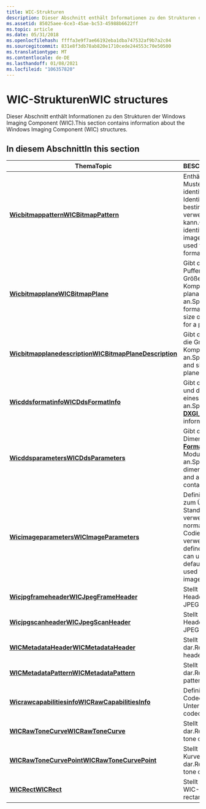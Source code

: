```yaml
---
title: WIC-Strukturen
description: Dieser Abschnitt enthält Informationen zu den Strukturen der Windows Imaging Component (WIC).
ms.assetid: 85025aee-6ce3-45ae-bc53-45988b6622ff
ms.topic: article
ms.date: 05/31/2018
ms.openlocfilehash: ffffa3e9f7ae66192eba1dba747532af9b7a2c04
ms.sourcegitcommit: 831e8f3db78ab820e1710cede244553c70e50500
ms.translationtype: MT
ms.contentlocale: de-DE
ms.lasthandoff: 01/08/2021
ms.locfileid: "106357820"
---
```

# <a name="wic-structures"></a><span data-ttu-id="9cd29-103">WIC-Strukturen</span><span class="sxs-lookup"><span data-stu-id="9cd29-103">WIC structures</span></span>

<span data-ttu-id="9cd29-104">Dieser Abschnitt enthält Informationen zu den Strukturen der Windows Imaging Component (WIC).</span><span class="sxs-lookup"><span data-stu-id="9cd29-104">This section contains information about the Windows Imaging Component (WIC) structures.</span></span>

## <a name="in-this-section"></a><span data-ttu-id="9cd29-105">In diesem Abschnitt</span><span class="sxs-lookup"><span data-stu-id="9cd29-105">In this section</span></span>



| <span data-ttu-id="9cd29-106">Thema</span><span class="sxs-lookup"><span data-stu-id="9cd29-106">Topic</span></span>                                                                          | <span data-ttu-id="9cd29-107">BESCHREIBUNG</span><span class="sxs-lookup"><span data-stu-id="9cd29-107">Description</span></span>                                                                                                                   |
|--------------------------------------------------------------------------------|-------------------------------------------------------------------------------------------------------------------------------|
| [<span data-ttu-id="9cd29-108">**Wicbitmappattern**</span><span class="sxs-lookup"><span data-stu-id="9cd29-108">**WICBitmapPattern**</span></span>](/windows/desktop/api/Wincodec/ns-wincodec-wicbitmappattern)<br/>             | <span data-ttu-id="9cd29-109">Enthält Elemente, die ein Muster in einer Bilddatei identifizieren, das zum Identifizieren eines bestimmten Formats verwendet werden kann.</span><span class="sxs-lookup"><span data-stu-id="9cd29-109">Contains members that identify a pattern within an image file which can be used to identify a particular format.</span></span><br/>   |
| [<span data-ttu-id="9cd29-110">**Wicbitmapplane**</span><span class="sxs-lookup"><span data-stu-id="9cd29-110">**WICBitmapPlane**</span></span>](/windows/desktop/api/Wincodec/ns-wincodec-wicbitmapplane)<br/>                            | <span data-ttu-id="9cd29-111">Gibt das Pixel Format, den Puffer, den Schritt und die Größe einer Komponentenebene für ein planare-Pixel Format an.</span><span class="sxs-lookup"><span data-stu-id="9cd29-111">Specifies the pixel format, buffer, stride and size of a component plane for a planar pixel format.</span></span><br/>                |
| [<span data-ttu-id="9cd29-112">**Wicbitmapplanedescription**</span><span class="sxs-lookup"><span data-stu-id="9cd29-112">**WICBitmapPlaneDescription**</span></span>](/windows/desktop/api/Wincodec/ns-wincodec-wicbitmapplanedescription)<br/>      | <span data-ttu-id="9cd29-113">Gibt das Pixel Format und die Größe einer Komponentenebene an.</span><span class="sxs-lookup"><span data-stu-id="9cd29-113">Specifies the pixel format and size of a component plane.</span></span><br/>                                                          |
| [<span data-ttu-id="9cd29-114">**Wicddsformatinfo**</span><span class="sxs-lookup"><span data-stu-id="9cd29-114">**WICDdsFormatInfo**</span></span>](/windows/desktop/api/Wincodec/ns-wincodec-wicddsformatinfo)<br/>                        | <span data-ttu-id="9cd29-115">Gibt das [**DXGI- \_ Format**](/windows/desktop/api/dxgiformat/ne-dxgiformat-dxgi_format) und die Block Informationen eines DDS-Formats an.</span><span class="sxs-lookup"><span data-stu-id="9cd29-115">Specifies the [**DXGI\_FORMAT**](/windows/desktop/api/dxgiformat/ne-dxgiformat-dxgi_format) and block information of a DDS format.</span></span><br/>                  |
| [<span data-ttu-id="9cd29-116">**Wicddsparameters**</span><span class="sxs-lookup"><span data-stu-id="9cd29-116">**WICDdsParameters**</span></span>](/windows/desktop/api/Wincodec/ns-wincodec-wicddsparameters)<br/>                        | <span data-ttu-id="9cd29-117">Gibt die DDS-Image Dimension, das [**DXGI- \_ Format**](/windows/desktop/api/dxgiformat/ne-dxgiformat-dxgi_format) und den Alpha-Modus enthaltener Daten an.</span><span class="sxs-lookup"><span data-stu-id="9cd29-117">Specifies the DDS image dimension, [**DXGI\_FORMAT**](/windows/desktop/api/dxgiformat/ne-dxgiformat-dxgi_format) and alpha mode of contained data.</span></span><br/>  |
| [<span data-ttu-id="9cd29-118">**Wicimageparameters**</span><span class="sxs-lookup"><span data-stu-id="9cd29-118">**WICImageParameters**</span></span>](/windows/desktop/api/Wincodec/ns-wincodec-wicimageparameters)<br/>                    | <span data-ttu-id="9cd29-119">Definiert Parameter, die Sie zum Überschreiben der Standardparameter verwenden können, die normalerweise beim Codieren eines Bilds verwendet werden.</span><span class="sxs-lookup"><span data-stu-id="9cd29-119">This defines parameters that you can use to override the default parameters normally used when encoding an image.</span></span> <br/> |
| [<span data-ttu-id="9cd29-120">**Wicjpgframeheader**</span><span class="sxs-lookup"><span data-stu-id="9cd29-120">**WICJpegFrameHeader**</span></span>](/windows/desktop/api/wincodec/ns-wincodec-wicjpegframeheader)<br/>                    | <span data-ttu-id="9cd29-121">Stellt einen JPEG-Frame Header dar.</span><span class="sxs-lookup"><span data-stu-id="9cd29-121">Represents a JPEG frame header.</span></span><br/>                                                                                    |
| [<span data-ttu-id="9cd29-122">**Wicjpgscanheader**</span><span class="sxs-lookup"><span data-stu-id="9cd29-122">**WICJpegScanHeader**</span></span>](/windows/desktop/api/wincodec/ns-wincodec-wicjpegscanheader)<br/>                      | <span data-ttu-id="9cd29-123">Stellt einen JPEG-Frame Header dar.</span><span class="sxs-lookup"><span data-stu-id="9cd29-123">Represents a JPEG frame header.</span></span><br/>                                                                                    |
| [<span data-ttu-id="9cd29-124">**WICMetadataHeader**</span><span class="sxs-lookup"><span data-stu-id="9cd29-124">**WICMetadataHeader**</span></span>](/windows/desktop/api/Wincodecsdk/ns-wincodecsdk-wicmetadataheader)<br/>           | <span data-ttu-id="9cd29-125">Stellt den Metadatenheader dar.</span><span class="sxs-lookup"><span data-stu-id="9cd29-125">Represents metadata header.</span></span><br/>                                                                                        |
| [<span data-ttu-id="9cd29-126">**WICMetadataPattern**</span><span class="sxs-lookup"><span data-stu-id="9cd29-126">**WICMetadataPattern**</span></span>](/windows/desktop/api/Wincodecsdk/ns-wincodecsdk-wicmetadatapattern)<br/>         | <span data-ttu-id="9cd29-127">Stellt ein metadatenmuster dar.</span><span class="sxs-lookup"><span data-stu-id="9cd29-127">Represents a metadata pattern.</span></span><br/>                                                                                     |
| [<span data-ttu-id="9cd29-128">**Wicrawcapabilitiesinfo**</span><span class="sxs-lookup"><span data-stu-id="9cd29-128">**WICRawCapabilitiesInfo**</span></span>](/windows/desktop/api/Wincodec/ns-wincodec-wicrawcapabilitiesinfo)<br/> | <span data-ttu-id="9cd29-129">Definiert unformatierte Codec-Unterschriften.</span><span class="sxs-lookup"><span data-stu-id="9cd29-129">Defines raw codec capabilites.</span></span><br/>                                                                                     |
| [<span data-ttu-id="9cd29-130">**WICRawToneCurve**</span><span class="sxs-lookup"><span data-stu-id="9cd29-130">**WICRawToneCurve**</span></span>](/windows/desktop/api/Wincodec/ns-wincodec-wicrawtonecurve)<br/>               | <span data-ttu-id="9cd29-131">Stellt eine rohbildton Kurve dar.</span><span class="sxs-lookup"><span data-stu-id="9cd29-131">Represents a raw image tone curve.</span></span><br/>                                                                                 |
| [<span data-ttu-id="9cd29-132">**WICRawToneCurvePoint**</span><span class="sxs-lookup"><span data-stu-id="9cd29-132">**WICRawToneCurvePoint**</span></span>](/windows/desktop/api/Wincodec/ns-wincodec-wicrawtonecurvepoint)<br/>     | <span data-ttu-id="9cd29-133">Stellt einen rohbildton-Kurven Punkt dar.</span><span class="sxs-lookup"><span data-stu-id="9cd29-133">Represents a raw image tone curve point.</span></span><br/>                                                                           |
| [<span data-ttu-id="9cd29-134">**WICRect**</span><span class="sxs-lookup"><span data-stu-id="9cd29-134">**WICRect**</span></span>](/windows/desktop/api/Wincodec/ns-wincodec-wicrect)<br/>                               | <span data-ttu-id="9cd29-135">Stellt ein Rechteck für die WIC-API dar.</span><span class="sxs-lookup"><span data-stu-id="9cd29-135">Represents a rectangle for WIC API.</span></span><br/>                                                                                |



 

 

